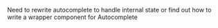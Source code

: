 Need to rewrite autocomplete to handle internal state or find out how to write a wrapper component for Autocomplete